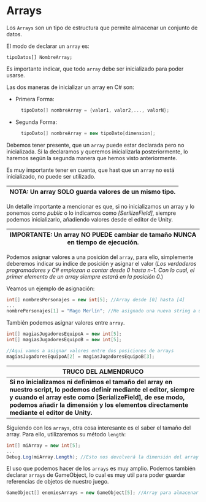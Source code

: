 # Arrays

  Los `Arrays` son un tipo de estructura que permite almacenar un conjunto de datos.

  El modo de declarar un `array` es:

  ```
  tipoDatos[] NombreArray;
  ```

  Es importante indicar, que todo `array` debe ser inicializado para poder usarse.

  Las dos maneras de inicializar un array en C# son:

  - Primera Forma:

    ```c#
      tipoDato[] nombreArray = {valor1, valor2,..., valorN};
    ```

  - Segunda Forma:

    ```c#
      tipoDato[] nombreArray = new tipoDato[dimension];
    ```
  
Debemos tener presente, que un `array` puede estar declarada pero no inicializada. Si la declaramos y queremos inicializarla posteriormente, lo haremos según la segunda manera que hemos visto anteriormente.

Es muy importante tener en cuenta, que hast que un `array` no está inicializado, no puede ser utilizado. 

| **NOTA: Un array SOLO guarda valores de un mismo tipo.** |
|---|

Un detalle importante a mencionar es que, si no inicializamos un array y lo ponemos como *public* o lo indicamos como *[SerilizeField]*, siempre podemos inicializarlo, añadiendo valores desde el editor de Unity.

| **IMPORTANTE: Un array NO PUEDE cambiar de tamaño NUNCA en tiempo de ejecución.** |
|---|

Podemos asignar valores a una posición del `array`, para ello, simplemente deberemos indicar su indice de posición y asignar el valor (*Los verdaderos programadores y C# empiezan a contar desde 0 hasta n-1. Con lo cual, el primer elemento de un array siempre estará en la posición 0.*)

Veamos un ejemplo de asignación:

```c#
int[] nombresPersonajes = new int[5]; //Array desde [0] hasta [4]
...
nombrePersonajes[1] = "Mago Merlín"; //He asignado una nueva string a una posición del array
```

También podemos asignar valores entre `array`.

```c#
int[] magiasJugadoresEquipoA = new int[5];
int[] magiasJugadoresEquipoB = new int[5];

//Aqui vamos a asignar valores entre dos posiciones de arrays
magiasJugadoresEquipoA[2] = magiasJugadoresEquipoB[3];
```

| **TRUCO DEL ALMENDRUCO** |
|---|
| **Si no inicializamos ni definimos el tamaño del array en nuestro script, lo podemos definir mediante el editor, siempre y cuando el array este como [SerializeField], de ese modo, podemos añadir la dimensión y los elementos directamente mediante el editor de Unity.** |

Siguiendo con los `arrays`, otra cosa interesante es el saber el tamaño del array. Para ello, utilizaremos su método `length`:

```c#
int[] miArray = new int[5];
...
Debug.Log(miArray.Length); //Esto nos devolverá la dimensión del array (el numero de elementos que puede almacenar)
```

El uso que podemos hacer de los `arrays` es muy amplio. Podemos también declarar `arrays` de GameObject, lo cual es muy util para poder guardar referencias de objetos de nuestro juego.

```c#
GameObject[] enemiesArrays = new GameObject[5]; //Array para almacenar referencias a 5 GameObjects
```